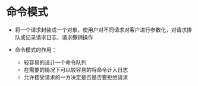 # 命令模式

- 将一个请求封装成一个对象，使用户对不同请求对客户进行参数化，对请求排队或记录请求日志，请求撤销操作
- 命令模式的作用：

	- 较容易的设计一个命令队列
	- 在需要的情况下可以较容易的将命令计入日志
	- 允许接受请求的一方决定是否是否要拒绝请求
	